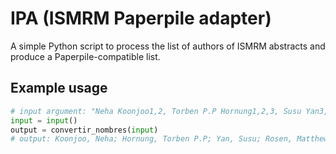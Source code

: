 # IPA (ISMRM Paperpile adapter)
A simple Python script to process the list of authors of ISMRM abstracts and produce a Paperpile-compatible list.

## Example usage
```python
# input argument: "Neha Koonjoo1,2, Torben P.P Hornung1,2,3, Susu Yan3,4, Matthew S Rosen1,2,5, and Thomas R Bortfeld3,4"
input = input()
output = convertir_nombres(input)
# output: Koonjoo, Neha; Hornung, Torben P.P; Yan, Susu; Rosen, Matthew S; Bortfeld, Thomas R
```
